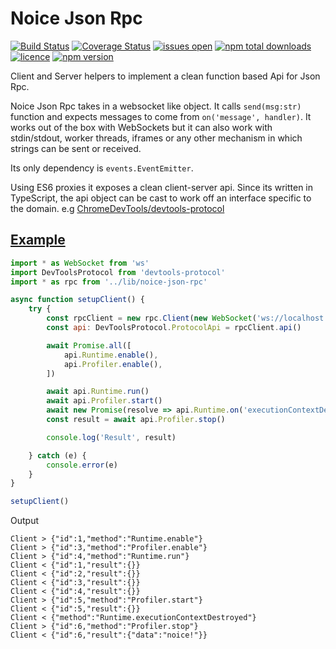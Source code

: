# Noice Json Rpc
[![Build Status](https://img.shields.io/travis/nojvek/noice-json-rpc/master.svg)](https://travis-ci.org/nojvek/noice-json-rpc)
[![Coverage Status](https://img.shields.io/coveralls/nojvek/noice-json-rpc/master.svg)](https://coveralls.io/github/nojvek/noice-json-rpc?branch=master)
[![issues open](https://img.shields.io/github/issues/nojvek/noice-json-rpc.svg)](https://github.com/nojvek/noice-json-rpc/issues)
[![npm total downloads](https://img.shields.io/npm/dt/noice-json-rpc.svg?maxAge=2592000)](https://www.npmjs.com/package/noice-json-rpc)
[![licence](https://img.shields.io/npm/l/noice-json-rpc.svg?maxAge=2592000)](https://github.com/nojvek/noice-json-rpc)
[![npm version](https://img.shields.io/npm/v/noice-json-rpc.svg)](https://www.npmjs.com/package/noice-json-rpc)

Client and Server helpers to implement a clean function based Api for Json Rpc.

Noice Json Rpc takes in a websocket like object. It calls `send(msg:str)` function and expects messages to come from `on('message', handler)`. It works out of the box with WebSockets but it can also work with stdin/stdout, worker threads, iframes or any other mechanism in which strings can be sent or received.

Its only dependency is `events.EventEmitter`.

Using ES6 proxies it exposes a clean client-server api. Since its written in TypeScript, the api object can be cast to work off an interface specific to the domain. e.g [ChromeDevTools/devtools-protocol](https://github.com/ChromeDevTools/devtools-protocol/blob/master/types/protocol.d.ts)

## [Example](tests/example.ts)

```js
import * as WebSocket from 'ws'
import DevToolsProtocol from 'devtools-protocol'
import * as rpc from '../lib/noice-json-rpc'

async function setupClient() {
    try {
        const rpcClient = new rpc.Client(new WebSocket('ws://localhost:8080'), {logConsole: true})
        const api: DevToolsProtocol.ProtocolApi = rpcClient.api()

        await Promise.all([
            api.Runtime.enable(),
            api.Profiler.enable(),
        ])

        await api.Runtime.run()
        await api.Profiler.start()
        await new Promise(resolve => api.Runtime.on('executionContextDestroyed', resolve)); // Wait for event
        const result = await api.Profiler.stop()

        console.log('Result', result)

    } catch (e) {
        console.error(e)
    }
}

setupClient()
```

Output

```
Client > {"id":1,"method":"Runtime.enable"}
Client > {"id":3,"method":"Profiler.enable"}
Client > {"id":4,"method":"Runtime.run"}
Client < {"id":1,"result":{}}
Client < {"id":2,"result":{}}
Client < {"id":3,"result":{}}
Client < {"id":4,"result":{}}
Client > {"id":5,"method":"Profiler.start"}
Client < {"id":5,"result":{}}
Client < {"method":"Runtime.executionContextDestroyed"}
Client > {"id":6,"method":"Profiler.stop"}
Client < {"id":6,"result":{"data":"noice!"}}
```
